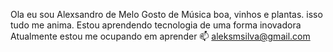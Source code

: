  Ola eu sou Alexsandro de Melo
 Gosto de Música boa, vinhos e plantas. isso tudo me anima.
 Estou aprendendo tecnologia de uma forma inovadora
 Atualmente estou me ocupando em aprender
 📫 aleksmsilva@gmail.com

<!---
alexmello1234/alexmello1234 is a ✨ special ✨ repository because its `README.md` (this file) appears on your GitHub profile.
You can click the Preview link to take a look at your changes.
--->

